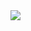 <img align="left" src="https://github-readme-stats.vercel.app/api/top-langs/?username=Aelpxy&layout=compact&card_width=250&hide_border=true&theme=onedark&show_icons=true"/>
